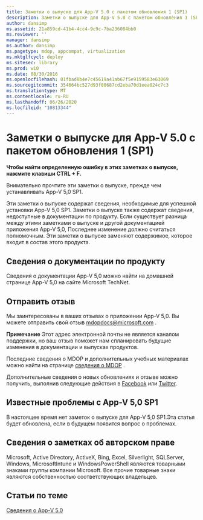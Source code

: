 ```yaml
---
title: Заметки о выпуске для App-V 5.0 с пакетом обновления 1 (SP1)
description: Заметки о выпуске для App-V 5.0 с пакетом обновления 1 (SP1)
author: dansimp
ms.assetid: 21a859cd-41b4-4cc4-9c9c-7ba236084bb0
ms.reviewer: ''
manager: dansimp
ms.author: dansimp
ms.pagetype: mdop, appcompat, virtualization
ms.mktglfcycl: deploy
ms.sitesec: library
ms.prod: w10
ms.date: 08/30/2016
ms.openlocfilehash: 01fbad8b4e7c45619a41ab67f5e9159583e63069
ms.sourcegitcommit: 354664bc527d93f80687cd2eba70d1eea024c7c3
ms.translationtype: MT
ms.contentlocale: ru-RU
ms.lasthandoff: 06/26/2020
ms.locfileid: "10813344"
---
```

# Заметки о выпуске для App-V 5.0 с пакетом обновления 1 (SP1)


**Чтобы найти определенную ошибку в этих заметках о выпуске, нажмите клавиши CTRL + F.**

Внимательно прочтите эти заметки о выпуске, прежде чем устанавливать App-V 5,0 SP1.

Эти заметки о выпуске содержат сведения, необходимые для успешной установки App-V 5,0 SP1. Заметки о выпуске также содержат сведения, недоступные в документации по продукту. Если существует разница между этими заметками о выпуске и другой документацией приложения App-V 5,0, Последнее изменение должно считаться полномочным. Эти заметки о выпуске заменяют содержимое, которое входит в состав этого продукта.

## Сведения о документации по продукту


Сведения о документации App-V 5,0 можно найти на домашней странице App-V 5,0 на сайте Microsoft TechNet.

## Отправить отзыв


Мы заинтересованы в ваших отзывах о приложении App-V 5,0. Вы можете отправить свой отзыв <mdopdocs@microsoft.com> .

**Примечание**  Этот адрес электронной почты не является каналом поддержки, но ваш отзыв поможет нам спланировать будущие изменения в документации и выпусках продуктов.

 

Последние сведения о MDOP и дополнительных учебных материалах можно найти на странице [сведения о MDOP](https://go.microsoft.com/fwlink/p/?LinkId=236032) .

Дополнительные сведения о новых обновлениях и отзыве можно получить, выполнив следующие действия в [Facebook](https://go.microsoft.com/fwlink/p/?LinkId=242445) или [Twitter](https://go.microsoft.com/fwlink/p/?LinkId=242447).

## Известные проблемы с App-V 5,0 SP1


В настоящее время нет заметок о выпуске для App-V 5,0 SP1.Эта статья будет обновлена, если в будущем появится вопрос о проблемах.

## Сведения о заметках об авторском праве


Microsoft, Active Directory, ActiveX, Bing, Excel, Silverlight, SQLServer, Windows, MicrosoftIntune и WindowsPowerShell являются товарными знаками группы компании Microsoft. Все прочие товарные знаки являются собственностью соответствующих владельцев.








## Статьи по теме


[Сведения о App-V 5.0](about-app-v-50.md)

 

 





